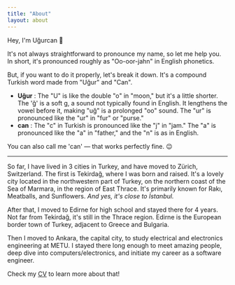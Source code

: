 ```yaml
---
title: "About"
layout: about
---
```

Hey, I'm Uğurcan 👋

It's not always straightforward to pronounce my name, so let me help you. In short, it's pronounced roughly as "Oo-oor-jahn" in English phonetics.

But, if you want to do it properly, let's break it down. It's a compound Turkish word made from "Uğur" and "Can".

* **Uğur** : The "U" is like the double "o" in "moon," but it's a little shorter. The 'ğ' is a soft g, a sound not typically found in English. It lengthens the vowel before it, making "uğ" is a prolonged "oo" sound. The "ur" is pronounced like the "ur" in "fur" or "purse."
* **can** : The "c" in Turkish is pronounced like the "j" in "jam." The "a" is pronounced like the "a" in "father," and the "n" is as in English.

You can also call me 'can' — that works perfectly fine. 😉

---

So far, I have lived in 3 cities in Turkey, and have moved to Zürich, Switzerland. The first is Tekirdağ, where I was born and raised. It's a lovely city located in the northwestern part of Turkey, on the northern coast of the Sea of Marmara, in the region of East Thrace. It's primarily known for Rakı, Meatballs, and Sunflowers. *And yes, it's close to İstanbul.*

After that, I moved to Edirne for high school and stayed there for 4 years. Not far from Tekirdağ, it's still in the Thrace region. Edirne is the European border town of Turkey, adjacent to Greece and Bulgaria.

Then I moved to Ankara, the capital city, to study electrical and electronics engineering at METU. I stayed there long enough to meet amazing people, deep dive into computers/electronics, and initiate my career as a software engineer.

Check my [CV](cv.html) to learn more about that!
